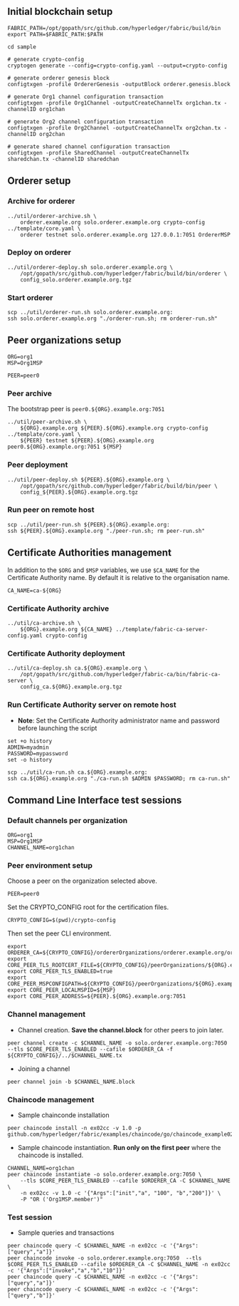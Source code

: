 ## Initial blockchain setup

```
FABRIC_PATH=/opt/gopath/src/github.com/hyperledger/fabric/build/bin
export PATH=$FABRIC_PATH:$PATH

cd sample

# generate crypto-config
cryptogen generate --config=crypto-config.yaml --output=crypto-config

# generate orderer genesis block
configtxgen -profile OrdererGenesis -outputBlock orderer.genesis.block

# generate Org1 channel configuration transaction
configtxgen -profile Org1Channel -outputCreateChannelTx org1chan.tx -channelID org1chan

# generate Org2 channel configuration transaction
configtxgen -profile Org2Channel -outputCreateChannelTx org2chan.tx -channelID org2chan

# generate shared channel configuration transaction
configtxgen -profile SharedChannel -outputCreateChannelTx sharedchan.tx -channelID sharedchan
```

## Orderer setup

### Archive for orderer

```
../util/orderer-archive.sh \
	orderer.example.org solo.orderer.example.org crypto-config ../template/core.yaml \
	orderer testnet solo.orderer.example.org 127.0.0.1:7051 OrdererMSP
```

### Deploy on orderer
```
../util/orderer-deploy.sh solo.orderer.example.org \
	/opt/gopath/src/github.com/hyperledger/fabric/build/bin/orderer \
	config_solo.orderer.example.org.tgz
```

### Start orderer
```
scp ../util/orderer-run.sh solo.orderer.example.org:
ssh solo.orderer.example.org "./orderer-run.sh; rm orderer-run.sh"
```


## Peer organizations setup

```
ORG=org1
MSP=Org1MSP
```

```
PEER=peer0
```

### Peer archive

The bootstrap peer is ```peer0.${ORG}.example.org:7051```

```
../util/peer-archive.sh \
	${ORG}.example.org ${PEER}.${ORG}.example.org crypto-config ../template/core.yaml \
	${PEER} testnet ${PEER}.${ORG}.example.org peer0.${ORG}.example.org:7051 ${MSP}
```

### Peer deployment

```
../util/peer-deploy.sh ${PEER}.${ORG}.example.org \
	/opt/gopath/src/github.com/hyperledger/fabric/build/bin/peer \
	config_${PEER}.${ORG}.example.org.tgz
```

### Run peer on remote host

```
scp ../util/peer-run.sh ${PEER}.${ORG}.example.org:
ssh ${PEER}.${ORG}.example.org "./peer-run.sh; rm peer-run.sh"
```

## Certificate Authorities management

In addition to the ```$ORG``` and ```$MSP``` variables, we use ```$CA_NAME``` for the Certificate Authority name.
By default it is relative to the organisation name.

```
CA_NAME=ca-${ORG}
```

### Certificate Authority archive

```
../util/ca-archive.sh \
	${ORG}.example.org ${CA_NAME} ../template/fabric-ca-server-config.yaml crypto-config
```

### Certificate Authority deployment

```
../util/ca-deploy.sh ca.${ORG}.example.org \
	/opt/gopath/src/github.com/hyperledger/fabric-ca/bin/fabric-ca-server \
	config_ca.${ORG}.example.org.tgz
```

### Run Certificate Authority server on remote host

  * **Note**: Set the Certificate Authority administrator name and password before launching the script

```
set +o history
ADMIN=myadmin
PASSWORD=mypassword
set -o history
```

```
scp ../util/ca-run.sh ca.${ORG}.example.org:
ssh ca.${ORG}.example.org "./ca-run.sh $ADMIN $PASSWORD; rm ca-run.sh"
```


## Command Line Interface test sessions

### Default channels per organization

```
ORG=org1
MSP=Org1MSP
CHANNEL_NAME=org1chan
```

### Peer environment setup

Choose a peer on the organization selected above.

```
PEER=peer0
```

Set the CRYPTO_CONFIG root for the certification files.

```
CRYPTO_CONFIG=$(pwd)/crypto-config
```

Then set the peer CLI environment.

```
export ORDERER_CA=${CRYPTO_CONFIG}/ordererOrganizations/orderer.example.org/orderers/solo.orderer.example.org/tls/ca.crt
export CORE_PEER_TLS_ROOTCERT_FILE=${CRYPTO_CONFIG}/peerOrganizations/${ORG}.example.org/peers/${PEER}.${ORG}.example.org/tls/ca.crt
export CORE_PEER_TLS_ENABLED=true
export CORE_PEER_MSPCONFIGPATH=${CRYPTO_CONFIG}/peerOrganizations/${ORG}.example.org/users/Admin@${ORG}.example.org/msp
export CORE_PEER_LOCALMSPID=${MSP}
export CORE_PEER_ADDRESS=${PEER}.${ORG}.example.org:7051
```

### Channel management

  * Channel creation. **Save the channel.block** for other peers to join later.

```
peer channel create -c $CHANNEL_NAME -o solo.orderer.example.org:7050 --tls $CORE_PEER_TLS_ENABLED --cafile $ORDERER_CA -f ${CRYPTO_CONFIG}/../$CHANNEL_NAME.tx
```

  * Joining a channel

```
peer channel join -b $CHANNEL_NAME.block
```

### Chaincode management

  * Sample chainconde installation

```
peer chaincode install -n ex02cc -v 1.0 -p github.com/hyperledger/fabric/examples/chaincode/go/chaincode_example02
```

  * Sample chaincode instantiation. **Run only on the first peer** where the chaincode is installed.

```
CHANNEL_NAME=org1chan
peer chaincode instantiate -o solo.orderer.example.org:7050 \
	--tls $CORE_PEER_TLS_ENABLED --cafile $ORDERER_CA -C $CHANNEL_NAME \
	-n ex02cc -v 1.0 -c '{"Args":["init","a", "100", "b","200"]}' \
	-P "OR ('Org1MSP.member')"
```

### Test session

  * Sample queries and transactions

```
peer chaincode query -C $CHANNEL_NAME -n ex02cc -c '{"Args":["query","a"]}'
peer chaincode invoke -o solo.orderer.example.org:7050  --tls $CORE_PEER_TLS_ENABLED --cafile $ORDERER_CA -C $CHANNEL_NAME -n ex02cc -c '{"Args":["invoke","a","b","10"]}'
peer chaincode query -C $CHANNEL_NAME -n ex02cc -c '{"Args":["query","a"]}'
peer chaincode query -C $CHANNEL_NAME -n ex02cc -c '{"Args":["query","b"]}'
```

